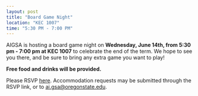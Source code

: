 ```yaml
---
layout: post
title: "Board Game Night"
location: "KEC 1007"
time: "5:30 PM - 7:00 PM"
---
```


AIGSA is hosting a board game night on **Wednesday, June 14th, from 5:30 pm - 7:00 pm at KEC 1007** to celebrate the end of the term. We hope to see you there, and be sure to bring any extra game you want to play!

**Free food and drinks will be provided.**

Please RSVP [here](https://forms.gle/2gtT3ks1qZ86aV6s9). Accommodation requests may be submitted through the RSVP link, or to ai.gsa@oregonstate.edu.
